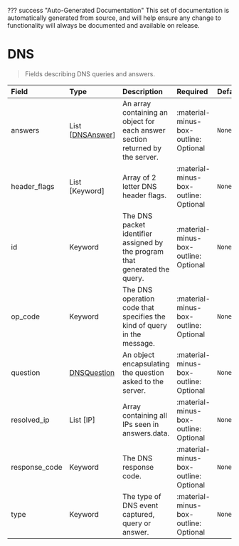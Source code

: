 ??? success "Auto-Generated Documentation"
    This set of documentation is automatically generated from source, and will help ensure any change to functionality will always be documented and available on release.

# DNS

> Fields describing DNS queries and answers.

| Field | Type | Description | Required | Default |
| :--- | :--- | :--- | :--- | :--- |
| answers | List [[DNSAnswer](/howler/odm/class/dnsanswer)] | An array containing an object for each answer section returned by the server. | :material-minus-box-outline: Optional | `None` |
| header_flags | List [Keyword] | Array of 2 letter DNS header flags. | :material-minus-box-outline: Optional | `None` |
| id | Keyword | The DNS packet identifier assigned by the program that generated the query. | :material-minus-box-outline: Optional | `None` |
| op_code | Keyword | The DNS operation code that specifies the kind of query in the message. | :material-minus-box-outline: Optional | `None` |
| question | [DNSQuestion](/howler/odm/class/dnsquestion) | An object encapsulating the question asked to the server. | :material-minus-box-outline: Optional | `None` |
| resolved_ip | List [IP] | Array containing all IPs seen in answers.data. | :material-minus-box-outline: Optional | `None` |
| response_code | Keyword | The DNS response code. | :material-minus-box-outline: Optional | `None` |
| type | Keyword | The type of DNS event captured, query or answer. | :material-minus-box-outline: Optional | `None` |